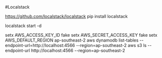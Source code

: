 #Localstack

https://github.com/localstack/localstack
pip install localstack

localstack start -d



setx AWS_ACCESS_KEY_ID fake
setx AWS_SECRET_ACCESS_KEY fake
setx AWS_DEFAULT_REGION ap-southeast-2
aws dynamodb list-tables --endpoint-url=http://localhost:4566  --region=ap-southeast-2
aws s3 ls --endpoint-url http://localhost:4566 --region=ap-southeast-2
